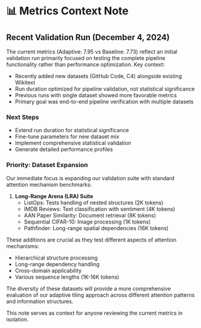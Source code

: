 # 📊 Metrics Context Note

## Recent Validation Run (December 4, 2024)

The current metrics (Adaptive: 7.95 vs Baseline: 7.73) reflect an initial validation run primarily focused on testing the complete pipeline functionality rather than performance optimization. Key context:

- Recently added new datasets (GitHub Code, C4) alongside existing Wikitext
- Run duration optimized for pipeline validation, not statistical significance
- Previous runs with single dataset showed more favorable metrics
- Primary goal was end-to-end pipeline verification with multiple datasets

### Next Steps
- Extend run duration for statistical significance
- Fine-tune parameters for new dataset mix
- Implement comprehensive statistical validation
- Generate detailed performance profiles

### Priority: Dataset Expansion
Our immediate focus is expanding our validation suite with standard attention mechanism benchmarks:

1. **Long-Range Arena (LRA) Suite**
   - ListOps: Tests handling of nested structures (2K tokens)
   - IMDB Reviews: Text classification with sentiment (4K tokens)
   - AAN Paper Similarity: Document retrieval (8K tokens)
   - Sequential CIFAR-10: Image processing (1K tokens)
   - Pathfinder: Long-range spatial dependencies (16K tokens)

These additions are crucial as they test different aspects of attention mechanisms:
- Hierarchical structure processing
- Long-range dependency handling
- Cross-domain applicability
- Various sequence lengths (1K-16K tokens)

The diversity of these datasets will provide a more comprehensive evaluation of our adaptive tiling approach across different attention patterns and information structures.

This note serves as context for anyone reviewing the current metrics in isolation.
